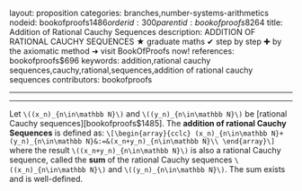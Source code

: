 layout: proposition
categories: branches,number-systems-arithmetics
nodeid: bookofproofs$1486
orderid: 300
parentid: bookofproofs$8264
title: Addition of Rational Cauchy Sequences
description: ADDITION OF RATIONAL CAUCHY SEQUENCES ★ graduate maths ✔ step by step ✚ by the axiomatic method ➜ visit BookOfProofs now!
references: bookofproofs$696
keywords: addition,rational cauchy sequences,cauchy,rational,sequences,addition of rational cauchy sequences
contributors: bookofproofs

---


---

Let `\((x_n)_{n\in\mathbb N}\)` and `\((y_n)_{n\in\mathbb N}\)` be [rational Cauchy sequences][bookofproofs$1485]. The **addition of rational Cauchy Sequences** is defined as: 
`\[\begin{array}{cclc}
(x_n)_{n\in\mathbb N}+(y_n)_{n\in\mathbb N}&:=&(x_n+y_n)_{n\in\mathbb N}\\
\end{array}\]`
where the result `\((x_n+y_n)_{n\in\mathbb N}\)` is also a rational Cauchy sequence, called the **sum** of the rational Cauchy sequences `\((x_n)_{n\in\mathbb N}\)` and `\((y_n)_{n\in\mathbb N}\)`. The sum exists and is well-defined.
